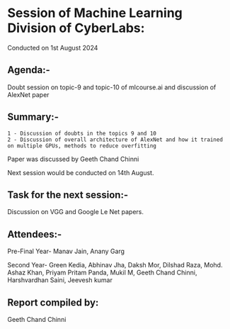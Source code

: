 # Session of Machine Learning Division of CyberLabs:

Conducted on 1st August 2024

## Agenda:- 

Doubt session on topic-9 and topic-10 of mlcourse.ai and discussion of AlexNet paper 

## Summary:-

	1 - Discussion of doubts in the topics 9 and 10
	2 - Discussion of overall architecture of AlexNet and how it trained on multiple GPUs, methods to reduce overfitting

Paper was discussed by Geeth Chand Chinni

Next session would be conducted on 14th August.

## Task for the next session:-

 Discussion on VGG and Google Le Net papers.

## Attendees:-

Pre-Final Year- Manav Jain, Anany Garg

Second Year- Green Kedia, Abhinav Jha, Daksh Mor, Dilshad Raza, Mohd. Ashaz Khan, Priyam Pritam Panda, Mukil M, Geeth Chand Chinni, Harshvardhan Saini, Jeevesh kumar

## Report compiled by: 

Geeth Chand Chinni
